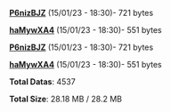 [**P6nizBJZ**](/data/P6nizBJZ.txt) (15/01/23 - 18:30)- 721 bytes

[**haMywXA4**](/data/haMywXA4.txt) (15/01/23 - 18:30)- 551 bytes

[**P6nizBJZ**](/data/P6nizBJZ.txt) (15/01/23 - 18:30)- 721 bytes

[**haMywXA4**](/data/haMywXA4.txt) (15/01/23 - 18:30)- 551 bytes

**Total Datas**: 4537

**Total Size**: 28.18 MB / 28.2 MB